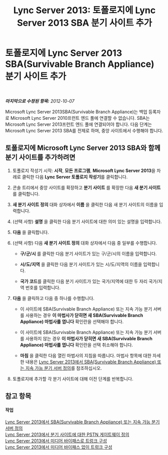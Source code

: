 ﻿---
title: "Lync Server 2013: 토폴로지에 Lync Server 2013 SBA 분기 사이트 추가"
TOCTitle: 토폴로지에 Lync Server 2013 SBA(Survivable Branch Appliance) 분기 사이트 추가
ms:assetid: d3142a37-4606-456d-8ea9-6cc0e51e55f3
ms:mtpsurl: https://technet.microsoft.com/ko-kr/library/JJ721896(v=OCS.15)
ms:contentKeyID: 49885999
ms.date: 08/10/2015
mtps_version: v=OCS.15
ms.translationtype: HT
---

# 토폴로지에 Lync Server 2013 SBA(Survivable Branch Appliance) 분기 사이트 추가

 

_**마지막으로 수정된 항목:** 2012-10-07_

Microsoft Lync Server 2013SBA(Survivable Branch Appliance)는 백업 등록자로 Microsoft Lync Server 2010프런트 엔드 풀에 연결할 수 없습니다. SBA는 Microsoft Lync Server 2013프런트 엔드 풀에 연결되어야 합니다. 다음 단계는 Microsoft Lync Server 2013 SBA를 전제로 하며, 중앙 사이트에서 수행해야 합니다.

## 토폴로지에 Microsoft Lync Server 2013 SBA와 함께 분기 사이트를 추가하려면

1.  토폴로지 작성기 시작: **시작**, **모든 프로그램**, **Microsoft Lync Server 2013**을 차례로 클릭한 다음 **Lync Server 토폴로지 작성기**를 클릭합니다.

2.  콘솔 트리에서 중앙 사이트를 확장하고 **분기 사이트** 를 확장한 다음 **새 분기 사이트** 를 클릭합니다.

3.  **새 분기 사이트 정의** 대화 상자에서 **이름** 을 클릭한 다음 새 분기 사이트의 이름을 입력합니다.

4.  (선택 사항) **설명** 을 클릭한 다음 분기 사이트에 대한 의미 있는 설명을 입력합니다.

5.  **다음** 을 클릭합니다.

6.  (선택 사항) 다음 **새 분기 사이트 정의** 대화 상자에서 다음 중 일부를 수행합니다.
    
      - **구/군/시** 를 클릭한 다음 분기 사이트가 있는 구/군/시의 이름을 입력합니다.
    
      - **시/도/지역** 을 클릭한 다음 분기 사이트가 있는 시/도/지역의 이름을 입력합니다.
    
      - **국가 코드**를 클릭한 다음 분기 사이트가 있는 국가/지역에 대한 두 자리 국가/지역 번호를 입력합니다.

7.  **다음** 을 클릭하고 다음 중 하나를 수행합니다.
    
      - 이 사이트에 SBA(Survivable Branch Appliance) 또는 지속 가능 분기 서버를 사용하는 경우 **이 마법사가 닫히면 새 SBA(Survivable Branch Appliance) 마법사를 엽니다** 확인란을 선택해야 합니다.
    
      - 이 사이트에 SBA(Survivable Branch Appliance) 또는 지속 가능 분기 서버를 사용하지 않는 경우 **이 마법사가 닫히면 새 SBA(Survivable Branch Appliance) 마법사를 엽니다** 확인란을 선택 취소해야 합니다.
    
      - **마침** 을 클릭한 다음 열린 마법사의 지침을 따릅니다. 마법사 항목에 대한 자세한 내용은 [Lync Server 2013에서 SBA(Survivable Branch Appliance) 또는 지속 가능 분기 서버 정의](lync-server-2013-define-a-survivable-branch-appliance-or-server.md)를 참조하십시오.

8.  토폴로지에 추가할 각 분기 사이트에 대해 이전 단계를 반복합니다.

## 참고 항목

#### 작업

[Lync Server 2013에서 SBA(Survivable Branch Appliance) 또는 지속 가능 분기 서버 정의](lync-server-2013-define-a-survivable-branch-appliance-or-server.md)  
[Lync Server 2013에서 분기 사이트에 대한 PSTN 게이트웨이 정의](lync-server-2013-define-a-pstn-gateway-for-a-branch-site.md)  
[Lync Server 2013에서 미디어 바이패스로 트렁크 구성](lync-server-2013-configure-a-trunk-with-media-bypass.md)  
[Lync Server 2013에서 미디어 바이패스 없이 트렁크 구성](lync-server-2013-configure-a-trunk-without-media-bypass.md)

